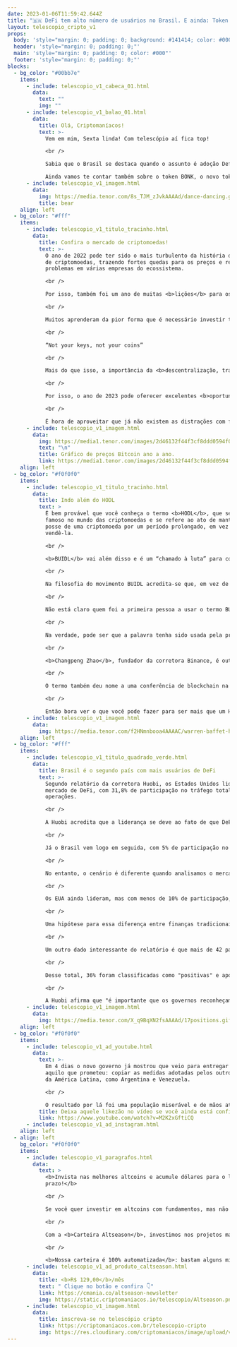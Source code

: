 ```yaml
---
date: 2023-01-06T11:59:42.644Z
title: "🇧🇷 DeFi tem alto número de usuários no Brasil. E ainda: Token BONK 🐶🦴"
layout: telescopio_cripto_v1
props:
  body: 'style="margin: 0; padding: 0; background: #141414; color: #000"'
  header: 'style="margin: 0; padding: 0;"'
  main: 'style="margin: 0; padding: 0; color: #000"'
  footer: 'style="margin: 0; padding: 0;"'
blocks:
  - bg_color: "#00bb7e"
    items:
      - include: telescopio_v1_cabeca_01.html
        data:
          text: ""
          img: ""
      - include: telescopio_v1_balao_01.html
        data:
          title: Olá, Criptomaníacos!
          text: >-
            Vem em mim, Sexta linda! Com telescópio aí fica top!

            <br />

            Sabia que o Brasil se destaca quando o assunto é adoção Defi?

            Ainda vamos te contar também sobre o token BONK, o novo token de doguinho da  Solana.
      - include: telescopio_v1_imagem.html
        data:
          img: https://media.tenor.com/8s_TJM_zJvkAAAAd/dance-dancing.gif
          title: bear
    align: left
  - bg_color: "#fff"
    items:
      - include: telescopio_v1_titulo_tracinho.html
        data:
          title: Confira o mercado de criptomoedas!
          text: >-
            O ano de 2022 pode ter sido o mais turbulento da história do mercado
            de criptomoedas, trazendo fortes quedas para os preços e revelando
            problemas em várias empresas do ecossistema.

            <br />

            Por isso, também foi um ano de muitas <b>lições</b> para os investidores de criptomoedas.

            <br />

            Muitos aprenderam da pior forma que é necessário investir tempo suficiente para cuidar de forma adequada das suas chaves privadas.

            <br />

            “Not your keys, not your coins”

            <br />

            Mais do que isso, a importância da <b>descentralização, transparência e auditabilidade</b> nunca esteve tão clara como agora e o ecossistema ainda tem muito para construir.

            <br />

            Por isso, o ano de 2023 pode oferecer excelentes <b>oportunidades</b> para os investidores que souberem se preparar.

            <br />

            É hora de aproveitar que já não existem as distrações com fotos de macacos negociando a milhões de reais ou a próxima moeda de cachorro que pode te deixar milionário, para entender quais projetos realmente são úteis e contribuem com o desenvolvimento do ecossistema cripto.
      - include: telescopio_v1_imagem.html
        data:
          img: https://media1.tenor.com/images/2d46132f44f3cf8ddd0594f0cecef6cd/tenor.gif?itemid=27332328
          text: "\n"
          title: Gráfico de preços Bitcoin ano a ano.
          link: https://media1.tenor.com/images/2d46132f44f3cf8ddd0594f0cecef6cd/tenor.gif?itemid=27332328
    align: left
  - bg_color: "#f0f0f0"
    items:
      - include: telescopio_v1_titulo_tracinho.html
        data:
          title: Indo além do HODL
          text: >
            É bem provável que você conheça o termo <b>HODL</b>, que se tornou
            famoso no mundo das criptomoedas e se refere ao ato de manter a
            posse de uma criptomoeda por um período prolongado, em vez de
            vendê-la.

            <br />

            <b>BUIDL</b> vai além disso e é um “chamado à luta” para construir e contribuir com o ecossistema de criptomoedas, em vez de apenas “manter suas coins de forma passiva”, como acontece com os que se posicionam como holders.

            <br />

            Na filosofia do movimento BUIDL acredita-se que, em vez de apenas acumular ou negociar criptomoedas, as pessoas devem começar a <b>contribuir de forma proativa</b> para ajudar na adoção e melhorar o ecossistema no qual investiram. Se você fizer uma busca pela internet, vai ver que o BUIDL chega até mesmo a ser considerado por alguns como uma estratégia de investimento.

            <br />

            Não está claro quem foi a primeira pessoa a usar o termo BUIDL. No entanto, muitos nomes importantes do ecossistema de criptomoedas acreditam nessa estratégia e usam regularmente o termo para encorajar o desenvolvimento do ecossistema como um todo.

            <br />

            Na verdade, pode ser que a palavra tenha sido usada pela primeira vez pelo fundador da Ethereum, <b>Vitalik Buterin</b>, em um tuíte em 2018. 

            <br />

            <b>Changpeng Zhao</b>, fundador da corretora Binance, é outro importante nome do mercado que usa regularmente o termo BUIDL para encorajar novos e antigos membros da comunidade cripto a começar a contribuir para o ecossistema além de apenas comprar e HODLAR.

            <br />

            O termo também deu nome a uma conferência de blockchain na Coreia do Sul, o que ajudou a promover ainda mais o seu uso. 

            <br />

            Então bora ver o que você pode fazer para ser mais que um Hodler!
      - include: telescopio_v1_imagem.html
        data:
          img: https://media.tenor.com/f2HNmnbooa4AAAAC/warren-baffet-hodl-playing-music.gif
    align: left
  - bg_color: "#fff"
    items:
      - include: telescopio_v1_titulo_quadrado_verde.html
        data:
          title: Brasil é o segundo país com mais usuários de DeFi
          text: >-
            Segundo relatório da corretora Huobi, os Estados Unidos lideram o
            mercado de DeFi, com 31,8% de participação no tráfego total de
            operações. 

            <br />

            A Huobi acredita que a liderança se deve ao fato de que DeFi porque o setor se enraizou no país houve muito investimento formal em criptomoedas, o que atraiu muitas startups para o Vale do Silício e Nova York.

            <br />

            Já o Brasil vem logo em seguida, com 5% de participação no mercado. O motivo pode ser porque o Brasil é o principal mercado de criptomoedas na América do Sul e muitos bancos e empresas de investimento estão oferecendo ou se preparando para oferecer serviços relacionados ao setor. <br />Além disso, o lançamento de ETFs de DeFi  aumentou a conscientização sobre criptomoedas em geral.

            <br />

            No entanto, o cenário é diferente quando analisamos o mercado de finanças centralizadas. 

            <br />

            Os EUA ainda lideram, mas com menos de 10% de participação, e são seguidos por Coreia do Sul, Rússia, Turquia, Japão e Ucrânia. O Brasil fica em sétimo lugar, com 3% de participação. 

            <br />

            Uma hipótese para essa diferença entre finanças tradicionais e descentralizadas é que os usuários de DeFi são mais profissionais e experientes.

            <br />

            Um outro dado interessante do relatório é que mais de 42 países adotaram medidas regulatórias ou de orientação para a indústria de criptoativos, incluindo o setor de DeFi, em 2022. 

            <br />

            Desse total, 36% foram classificadas como "positivas" e apoiam o crescimento da indústria, enquanto 32% foram "neutras" e apenas 32% foram "negativas" e restringem o uso de criptomoedas. 

            <br />

            A Huobi afirma que "é importante que os governos reconheçam o valor e o potencial das criptomoedas e encontrem um equilíbrio entre regulamentação e inovação".
      - include: telescopio_v1_imagem.html
        data:
          img: https://media.tenor.com/X_q9BqXN2fsAAAAd/17positions.gif
    align: left
  - bg_color: "#f0f0f0"
    items:
      - include: telescopio_v1_ad_youtube.html
        data:
          text: >-
            Em 4 dias o novo governo já mostrou que veio para entregar tudo
            aquilo que prometeu: copiar as medidas adotadas pelos outros países
            da América Latina, como Argentina e Venezuela. 

            <br />

            O resultado por lá foi uma população miserável e de mãos atadas. Não espere pelo pior... PROTEJA-SE! 
          title: Deixa aquele likezão no vídeo se você ainda está confiante no BTC!
          link: https://www.youtube.com/watch?v=M2K2xGftiCQ
      - include: telescopio_v1_ad_instagram.html
    align: left
  - align: left
    bg_color: "#f0f0f0"
    items:
      - include: telescopio_v1_paragrafos.html
        data:
          text: >
            <b>Invista nas melhores altcoins e acumule dólares para o longo
            prazo!</b>

            <br />

            Se você quer investir em altcoins com fundamentos, mas não sabe como avaliar os projetos e não consegue acertar os preços de entrada, temos a solução pra você.

            <br />

            Com a <b>Carteira Altseason</b>, investimos nos projetos mais promissores para o longo prazo, como Ethereum, Aave, Polygon e outros, aproveitando os melhores preços!

            <br />

            <b>Nossa carteira é 100% automatizada</b>: bastam alguns minutos para configurá-la e deixá-la rebalancear os seus ativos — não temos acesso aos seus fundos, podemos apenas rebalancear o seu portfólio.
      - include: telescopio_v1_ad_produto_caltseason.html
        data:
          title: <b>R$ 129,00</b>/mês
          text: " Clique no botão e confira 👇"
          link: https://cmania.co/altseason-newsletter
          img: https://static.criptomaniacos.io/telescopio/Altseason.png
      - include: telescopio_v1_imagem.html
        data:
          title: inscreva-se no telescópio cripto
          link: https://criptomaniacos.com.br/telescopio-cripto
          img: https://res.cloudinary.com/criptomaniacos/image/upload/v1662133224/telescopio/inscreva-se-telescopio.png
---
```

